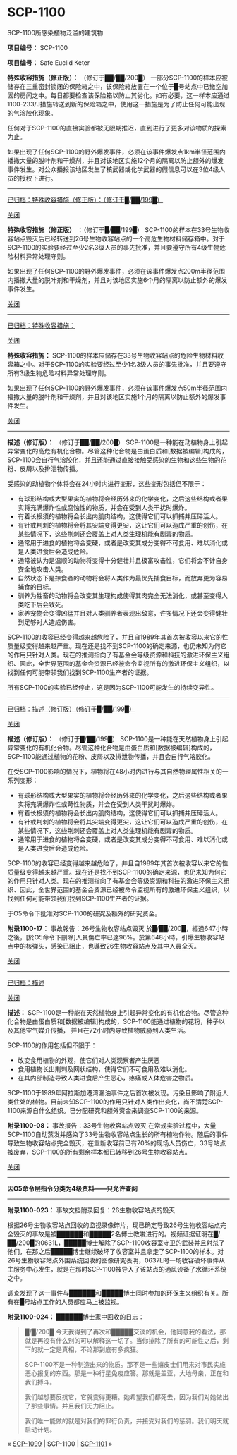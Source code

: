 # SCP-1100
                        




SCP-1100所感染植物泛滥的建筑物



**项目编号：** SCP-1100

**项目编号：** Safe Euclid Keter

**特殊收容措施（修正版）：** （修订于██/██/200█）
一部分SCP-1100的样本应被储存在三重密封锁闭的保险箱之中，该保险箱放置在一个位于█号站点中已撤空加固的房间之中。每日都要检查该保险箱以防止其劣化。如有必要，这一样本应通过1100-233/J措施转送到新的保险箱之中，使用这一措施是为了防止任何可能出现的气溶胶化现象。

任何对于SCP-1100的直接实验都被无限期推迟，直到进行了更多对该物质的探索为止。

如果出现了任何SCP-1100的野外爆发事件，必须在该事件爆发点1km半径范围内播撒大量的脱叶剂和干燥剂，并且对该地区实施12个月的隔离以防止额外的爆发事件发生。对公众播报该地区发生了核武器或化学武器的假信息可以在3位4级人员的授权下进行。


---


<a shape='rect' class='collapsible-block-link' href='javascript:;'>&#24050;&#24402;&#26723;&#65306;&#29305;&#27530;&#25910;&#23481;&#25514;&#26045;&#65288;&#20462;&#27491;&#29256;&#65289;&#65306;&#65288;&#20462;&#35746;&#20110;&#9608;/&#9608;&#9608;/199&#9608;&#65289;</a>

<a shape='rect' class='collapsible-block-link' href='javascript:;'>&#20851;&#38381;</a>

**特殊收容措施（修正版）** ：（修订于█/██/199█）
SCP-1100的样本在33号生物收容站点毁灭后已经转送到26号生物收容站点的一个高危生物材料储存箱中。对于SCP-1100的实验要经过至少2名3级人员的事先批准，并且要遵守所有4级生物危险材料异常处理守则。

如果出现了任何SCP-1100的野外爆发事件，必须在该事件爆发点200m半径范围内播撒大量的脱叶剂和干燥剂，并且对该地区实施6个月的隔离以防止额外的爆发事件发生。


<a shape='rect' class='collapsible-block-link' href='javascript:;'>&#20851;&#38381;</a>



---


<a shape='rect' class='collapsible-block-link' href='javascript:;'>&#24050;&#24402;&#26723;&#65306;&#29305;&#27530;&#25910;&#23481;&#25514;&#26045;&#65306;</a>

<a shape='rect' class='collapsible-block-link' href='javascript:;'>&#20851;&#38381;</a>

**特殊收容措施：** 
SCP-1100的样本应储存在33号生物收容站点的危险生物材料收容箱之中。对于SCP-1100的实验要经过至少1名3级人员的事先批准，并且要遵守所有3级生物危险材料异常处理守则。

如果出现了任何SCP-1100的野外爆发事件，必须在该事件爆发点50m半径范围内播撒大量的脱叶剂和干燥剂，并且对该地区实施1个月的隔离以防止额外的爆发事件发生。


<a shape='rect' class='collapsible-block-link' href='javascript:;'>&#20851;&#38381;</a>



---

**描述（修订版）：** （修订于██/██/200█）
SCP-1100是一种能在动植物身上引起异常变化的高危有机化合物。尽管这种化合物是由蛋白质和[数据被编辑]构成的，SCP-1100会自行气溶胶化，并且还能通过直接接触受感染的生物和这些生物的花粉、皮屑以及排泄物传播。

受感染的动植物个体将会在24小时内进行变形，这些变形包括但不限于：

- 有球形结构或大型果实的植物将会经历外来的化学变化，之后这些结构或者果实将充满爆炸性或腐蚀性的物质，并会在受到人类干扰时爆炸。
- 有着长根须的植物将会长出内肌肉结构，这使得它们可以抓捕并压碎活人。
- 有针或荆刺的植物将会将其尖端变得更尖，这让它们可以造成严重的创伤，在某些情况下，这些荆刺还会覆盖上对人类生理机能有剧毒的物质。
- 通常用于进食的植物将会变硬，或者是改变其成分变得不可食用、难以消化或是人类进食后会造成危险。
- 通常被认为是温顺的动物将变得十分健壮并且极富攻击性，它们将会不计自身安全地攻击人类。
- 自然状态下是掠食者的动物将会将人类作为最优先捕食目标，而放弃更为容易捕食的目标。
- 驯养为牲畜的动物将会改变其生理构成使得其肉完全无法消化，或甚至变得人类吃下后会致死。
- 家养宠物会变得凶猛并且对人类驯养者表现出敌意，许多情况下还会变得健壮到足够对人造成伤害。

SCP-1100的收容已经变得越来越危险了，并且自1989年其首次被收容以来它的性质量级变得越来越严重。现在还是找不到SCP-1100的确定来源，也仍未知为何它的作用只针对人类。现在的推测指向了有基金会等级资源和科技的激进环保主义组织、因此，全世界范围的基金会资源已经被命令监视所有的激进环保主义组织，以找到任何可能带领我们找到SCP-1100生产者的证据。

所有SCP-1100的实验已经停止，这是因为SCP-1100可能发生的持续变异性。


---


<a shape='rect' class='collapsible-block-link' href='javascript:;'>&#24050;&#24402;&#26723;&#65306;&#25551;&#36848;&#65288;&#20462;&#35746;&#29256;&#65289;&#65288;&#20462;&#35746;&#20110;&#9608;/&#9608;&#9608;/199&#9608;&#65289;</a>

<a shape='rect' class='collapsible-block-link' href='javascript:;'>&#20851;&#38381;</a>

**描述（修订版）：** （修订于█/██/199█）
SCP-1100是一种能在天然植物身上引起异常变化的有机化合物。尽管这种化合物是由蛋白质和[数据被编辑]构成的，SCP-1100能通过植物的花粉、皮屑以及排泄物传播，并且会自行气溶胶化。

在受SCP-1100影响的情况下，植物将在48小时内进行与其自然物理属性相关的一系列变形：

- 有球形结构或大型果实的植物将会经历外来的化学变化，之后这些结构或者果实将充满爆炸性或苛性物质，并会在受到人类干扰时爆炸。
- 有着长根须的植物将会长出内肌肉结构，这使得它们可以抓捕并压碎活人。
- 有针或荆刺的植物将会将其尖端变得更尖，这让它们可以造成严重的创伤，在某些情况下，这些荆刺还会覆盖上对人类生理机能有剧毒的物质。
- 通常用于进食的植物将会变硬，或者是改变其成分变得不可食用、难以消化或是人类进食后会造成危险。

SCP-1100的收容已经变得越来越危险了，并且自1989年其首次被收容以来它的性质量级变得越来越严重。现在还是找不到SCP-1100的确定来源，也仍未知为何它的作用只针对人类。现在的推测指向了有基金会等级资源和科技的激进环保主义组织、因此，全世界范围的基金会资源已经被命令监视所有的激进环保主义组织，以找到任何可能带领我们找到SCP-1100生产者的证据。

于O5命令下批准对SCP-1100的研究及额外的研究资金。

**附录1100-17：** 事故報告：26号生物收容站点毁灭
於█/██/200█，經過647小時之後，[於O5命令下刪除]人員傷亡率已達96%。於第648小時，引爆生物收容站点中的核弹头，感染已阻止，也導致26生物收容站点及其中人員全灭。


<a shape='rect' class='collapsible-block-link' href='javascript:;'>&#20851;&#38381;</a>



---


<a shape='rect' class='collapsible-block-link' href='javascript:;'>&#24050;&#24402;&#26723;&#65306;&#25551;&#36848;</a>

<a shape='rect' class='collapsible-block-link' href='javascript:;'>&#20851;&#38381;</a>

**描述：** SCP-1100是一种能在天然植物身上引起异常变化的有机化合物。尽管这种化合物是由蛋白质和[数据被编辑]构成的，SCP-1100能通过植物的花粉，种子以及其他空气媒介传播， 并且在72小时内导致植物威胁到人类生活。

SCP-1100的作用包括但不限于：

- 改变食用植物的外观，使它们对人类观察者产生厌恶
- 食用植物长出荆刺及网状结构，使得它们不可食用及难以消化。
- 在其内部制造导致人类进食后产生恶心，疼痛或人体危害之物质。

SCP-1100于1989年阿拉斯加港湾漏油事件之后首次被发现。污染且影响了附近人类住处的植物。目前未知SCP-1100的作用只针对人类作出变化，尚不清楚SCP-1100来源自什么组织。已分配研究和额外资金来调查SCP-1100的来源。

**附录1100-08：** 事故报告：33号生物收容站点毁灭
在常规实验过程中，大量SCP-1100自动蒸发并感染了33号生物收容站点生长的所有植物作物。随后的事件导致生物收容站点完全毁灭，在重新收容前已有70%的现场人员伤亡，33号站点被废弃，SCP-1100的所有剩余样本都已转移到26号生物收容站点。


<a shape='rect' class='collapsible-block-link' href='javascript:;'>&#20851;&#38381;</a>



---

**因O5命令层指令分类为4级资料——只允许查阅** 


---

**附录1100-023：** 事故文档附录回复：26生物收容站点的毁灭

根据26号生物收容站点回收的监视录像碎片，现已确定导致26号生物收容站点完全毁灭的事故是被██████和█████2名博士教唆进行的。视频证据证明在█/██/200█的0631L，█████博士解除了SCP-1100收容室守卫的武装并且射杀了他们，在那之后█████博士继续破坏了收容室并且拿走了SCP-1100的样本。对26号生物收容站点外围系统回收的图像研究表明，0637L时一场收容破坏事件从主服务中心发生，就是在那时SCP-1100被导入了该站点的通风设备了水循环系统之中。

调查发现了这一事件与██████和█████博士同时参加的环保主义组织有关。所有在█号站点工作的人员都应马上被监视。

**附录1100-024：** ██████博士家中回收的日志：


> █/█/200█
今天我得到了再次和█████交谈的机会，他同意我的看法，那就是再没有什么别的可以解释这一切了。当你排除了所有的可能性之后，剩下的就一定是真相，不论那到底有多疯狂。
> 
> SCP-1100不是一种制造出来的物质。那不是一些嬉皮士们用来对市民实施恶心报复的东西。那是一种行星免疫应答。那就是盖亚，大地母亲，正在和我们搏斗。
> 
> 我们越想要反抗它，它就变得更糟。她希望我们都死去，因为我们对她做出了那些事情。并且我们无力阻止。
> 
> 我们唯一能做的就是对我们的罪行负责，并接受对我们的惩罚。我们明天就启动计划。
> 



« [SCP-1099](/scp-1099) | SCP-1100 | [SCP-1101](/scp-1101) »





                    